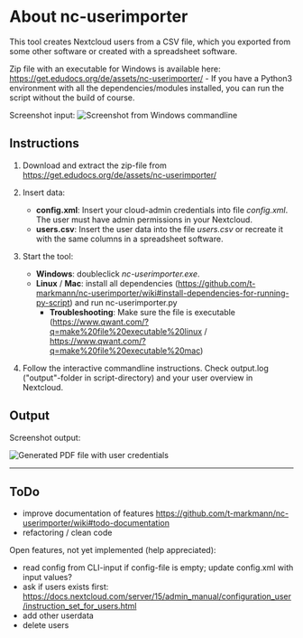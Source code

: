 # About nc-userimporter

This tool creates Nextcloud users from a CSV file, which you exported from some other software or created with a spreadsheet software.

Zip file with an executable for Windows is available here: https://get.edudocs.org/de/assets/nc-userimporter/ - If you have a Python3 environment with all the dependencies/modules installed, you can run the script without the build of course.

Screenshot input:
![Screenshot from Windows commandline](https://github.com/t-markmann/nc-userimporter/blob/master/assets/screenshot.png)

## Instructions

1. Download and extract the zip-file from https://get.edudocs.org/de/assets/nc-userimporter/

2. Insert data:
    * __config.xml__: Insert your cloud-admin credentials into file _config.xml_. The user must have admin permissions in your Nextcloud.
    * __users.csv__: Insert the user data into the file _users.csv_ or recreate it with the same columns in a spreadsheet software.

3. Start the tool:
    * __Windows__: doubleclick _nc-userimporter.exe_.
    * __Linux__ / __Mac__: install all dependencies (https://github.com/t-markmann/nc-userimporter/wiki#install-dependencies-for-running-py-script) and run nc-userimporter.py
    	* __Troubleshooting__: Make sure the file is executable (https://www.qwant.com/?q=make%20file%20executable%20linux / https://www.qwant.com/?q=make%20file%20executable%20mac)

4. Follow the interactive commandline instructions. Check output.log ("output"-folder in script-directory) and your user overview in Nextcloud.


## Output

Screenshot output:

![Generated PDF file with user credentials](https://github.com/t-markmann/nc-userimporter/blob/master/assets/screenshot_pdfoutput.png)

---

## ToDo

* improve documentation of features https://github.com/t-markmann/nc-userimporter/wiki#todo-documentation
* refactoring / clean code

Open features, not yet implemented (help appreciated): 
* read config from CLI-input if config-file is empty; update config.xml with input values?
* ask if users exists first: https://docs.nextcloud.com/server/15/admin_manual/configuration_user/instruction_set_for_users.html
* add other userdata
* delete users
